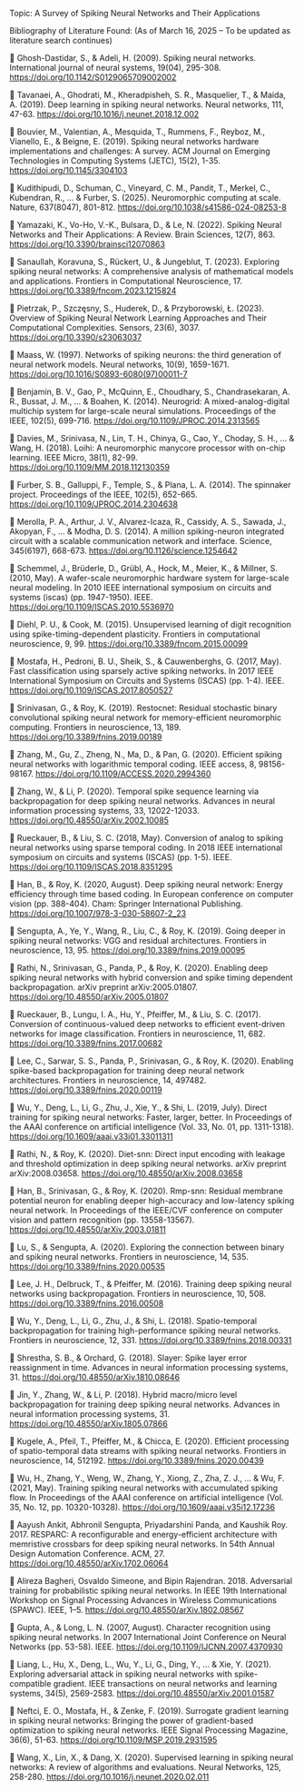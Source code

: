Topic: A Survey of Spiking Neural Networks and Their Applications

Bibliography of Literature Found: (As of March 16, 2025 – To be updated as literature search continues)

🔵	Ghosh-Dastidar, S., & Adeli, H. (2009). Spiking neural networks. International journal of neural systems, 19(04), 295-308. https://doi.org/10.1142/S0129065709002002

🔵	Tavanaei, A., Ghodrati, M., Kheradpisheh, S. R., Masquelier, T., & Maida, A. (2019). Deep learning in spiking neural networks. Neural networks, 111, 47-63. https://doi.org/10.1016/j.neunet.2018.12.002

🔵	Bouvier, M., Valentian, A., Mesquida, T., Rummens, F., Reyboz, M., Vianello, E., & Beigne, E. (2019). Spiking neural networks hardware implementations and challenges: A survey. ACM Journal on Emerging Technologies in Computing Systems (JETC), 15(2), 1-35. https://doi.org/10.1145/3304103

🔵	Kudithipudi, D., Schuman, C., Vineyard, C. M., Pandit, T., Merkel, C., Kubendran, R., ... & Furber, S. (2025). Neuromorphic computing at scale. Nature, 637(8047), 801-812. https://doi.org/10.1038/s41586-024-08253-8

🔵	Yamazaki, K., Vo-Ho, V.-K., Bulsara, D., & Le, N. (2022). Spiking Neural Networks and Their Applications: A Review. Brain Sciences, 12(7), 863. https://doi.org/10.3390/brainsci12070863

🔵	Sanaullah, Koravuna, S., Rückert, U., & Jungeblut, T. (2023). Exploring spiking neural networks: A comprehensive analysis of mathematical models and applications. Frontiers in Computational Neuroscience, 17. https://doi.org/10.3389/fncom.2023.1215824

🔵	Pietrzak, P., Szczęsny, S., Huderek, D., & Przyborowski, Ł. (2023). Overview of Spiking Neural Network Learning Approaches and Their Computational Complexities. Sensors, 23(6), 3037. https://doi.org/10.3390/s23063037

🔵	Maass, W. (1997). Networks of spiking neurons: the third generation of neural network models. Neural networks, 10(9), 1659-1671. https://doi.org/10.1016/S0893-6080(97)00011-7

🔵	Benjamin, B. V., Gao, P., McQuinn, E., Choudhary, S., Chandrasekaran, A. R., Bussat, J. M., ... & Boahen, K. (2014). Neurogrid: A mixed-analog-digital multichip system for large-scale neural simulations. Proceedings of the IEEE, 102(5), 699-716. https://doi.org/10.1109/JPROC.2014.2313565

🔵	Davies, M., Srinivasa, N., Lin, T. H., Chinya, G., Cao, Y., Choday, S. H., ... & Wang, H. (2018). Loihi: A neuromorphic manycore processor with on-chip learning. IEEE Micro, 38(1), 82-99. https://doi.org/10.1109/MM.2018.112130359

🔵	Furber, S. B., Galluppi, F., Temple, S., & Plana, L. A. (2014). The spinnaker project. Proceedings of the IEEE, 102(5), 652-665. https://doi.org/10.1109/JPROC.2014.2304638

🔵	Merolla, P. A., Arthur, J. V., Alvarez-Icaza, R., Cassidy, A. S., Sawada, J., Akopyan, F., ... & Modha, D. S. (2014). A million spiking-neuron integrated circuit with a scalable communication network and interface. Science, 345(6197), 668-673. https://doi.org/10.1126/science.1254642

🔵	Schemmel, J., Brüderle, D., Grübl, A., Hock, M., Meier, K., & Millner, S. (2010, May). A wafer-scale neuromorphic hardware system for large-scale neural modeling. In 2010 IEEE international symposium on circuits and systems (iscas) (pp. 1947-1950). IEEE. https://doi.org/10.1109/ISCAS.2010.5536970

🔵	Diehl, P. U., & Cook, M. (2015). Unsupervised learning of digit recognition using spike-timing-dependent plasticity. Frontiers in computational neuroscience, 9, 99. https://doi.org/10.3389/fncom.2015.00099

🔵	Mostafa, H., Pedroni, B. U., Sheik, S., & Cauwenberghs, G. (2017, May). Fast classification using sparsely active spiking networks. In 2017 IEEE International Symposium on Circuits and Systems (ISCAS) (pp. 1-4). IEEE. https://doi.org/10.1109/ISCAS.2017.8050527

🔵	Srinivasan, G., & Roy, K. (2019). Restocnet: Residual stochastic binary convolutional spiking neural network for memory-efficient neuromorphic computing. Frontiers in neuroscience, 13, 189. https://doi.org/10.3389/fnins.2019.00189

🔵	Zhang, M., Gu, Z., Zheng, N., Ma, D., & Pan, G. (2020). Efficient spiking neural networks with logarithmic temporal coding. IEEE access, 8, 98156-98167. https://doi.org/10.1109/ACCESS.2020.2994360

🔵	Zhang, W., & Li, P. (2020). Temporal spike sequence learning via backpropagation for deep spiking neural networks. Advances in neural information processing systems, 33, 12022-12033. https://doi.org/10.48550/arXiv.2002.10085

🔵	Rueckauer, B., & Liu, S. C. (2018, May). Conversion of analog to spiking neural networks using sparse temporal coding. In 2018 IEEE international symposium on circuits and systems (ISCAS) (pp. 1-5). IEEE. https://doi.org/10.1109/ISCAS.2018.8351295

🔵	Han, B., & Roy, K. (2020, August). Deep spiking neural network: Energy efficiency through time based coding. In European conference on computer vision (pp. 388-404). Cham: Springer International Publishing. https://doi.org/10.1007/978-3-030-58607-2_23

🔵	Sengupta, A., Ye, Y., Wang, R., Liu, C., & Roy, K. (2019). Going deeper in spiking neural networks: VGG and residual architectures. Frontiers in neuroscience, 13, 95. https://doi.org/10.3389/fnins.2019.00095

🔵	Rathi, N., Srinivasan, G., Panda, P., & Roy, K. (2020). Enabling deep spiking neural networks with hybrid conversion and spike timing dependent backpropagation. arXiv preprint arXiv:2005.01807. https://doi.org/10.48550/arXiv.2005.01807

🔵	Rueckauer, B., Lungu, I. A., Hu, Y., Pfeiffer, M., & Liu, S. C. (2017). Conversion of continuous-valued deep networks to efficient event-driven networks for image classification. Frontiers in neuroscience, 11, 682. https://doi.org/10.3389/fnins.2017.00682

🔵	Lee, C., Sarwar, S. S., Panda, P., Srinivasan, G., & Roy, K. (2020). Enabling spike-based backpropagation for training deep neural network architectures. Frontiers in neuroscience, 14, 497482. https://doi.org/10.3389/fnins.2020.00119

🔵	Wu, Y., Deng, L., Li, G., Zhu, J., Xie, Y., & Shi, L. (2019, July). Direct training for spiking neural networks: Faster, larger, better. In Proceedings of the AAAI conference on artificial intelligence (Vol. 33, No. 01, pp. 1311-1318). https://doi.org/10.1609/aaai.v33i01.33011311

🔵	Rathi, N., & Roy, K. (2020). Diet-snn: Direct input encoding with leakage and threshold optimization in deep spiking neural networks. arXiv preprint arXiv:2008.03658. https://doi.org/10.48550/arXiv.2008.03658

🔵	Han, B., Srinivasan, G., & Roy, K. (2020). Rmp-snn: Residual membrane potential neuron for enabling deeper high-accuracy and low-latency spiking neural network. In Proceedings of the IEEE/CVF conference on computer vision and pattern recognition (pp. 13558-13567). https://doi.org/10.48550/arXiv.2003.01811

🔵	Lu, S., & Sengupta, A. (2020). Exploring the connection between binary and spiking neural networks. Frontiers in neuroscience, 14, 535. https://doi.org/10.3389/fnins.2020.00535

🔵	Lee, J. H., Delbruck, T., & Pfeiffer, M. (2016). Training deep spiking neural networks using backpropagation. Frontiers in neuroscience, 10, 508. https://doi.org/10.3389/fnins.2016.00508

🔵	Wu, Y., Deng, L., Li, G., Zhu, J., & Shi, L. (2018). Spatio-temporal backpropagation for training high-performance spiking neural networks. Frontiers in neuroscience, 12, 331. https://doi.org/10.3389/fnins.2018.00331

🔵	Shrestha, S. B., & Orchard, G. (2018). Slayer: Spike layer error reassignment in time. Advances in neural information processing systems, 31. https://doi.org/10.48550/arXiv.1810.08646

🔵	Jin, Y., Zhang, W., & Li, P. (2018). Hybrid macro/micro level backpropagation for training deep spiking neural networks. Advances in neural information processing systems, 31. https://doi.org/10.48550/arXiv.1805.07866

🔵	Kugele, A., Pfeil, T., Pfeiffer, M., & Chicca, E. (2020). Efficient processing of spatio-temporal data streams with spiking neural networks. Frontiers in neuroscience, 14, 512192. https://doi.org/10.3389/fnins.2020.00439

🔵	Wu, H., Zhang, Y., Weng, W., Zhang, Y., Xiong, Z., Zha, Z. J., ... & Wu, F. (2021, May). Training spiking neural networks with accumulated spiking flow. In Proceedings of the AAAI conference on artificial intelligence (Vol. 35, No. 12, pp. 10320-10328). https://doi.org/10.1609/aaai.v35i12.17236

🔵	Aayush Ankit, Abhronil Sengupta, Priyadarshini Panda, and Kaushik Roy. 2017. RESPARC: A reconfigurable and energy-efficient architecture with memristive crossbars for deep spiking neural networks. In 54th Annual Design Automation Conference. ACM, 27. https://doi.org/10.48550/arXiv.1702.06064

🔵	Alireza Bagheri, Osvaldo Simeone, and Bipin Rajendran. 2018. Adversarial training for probabilistic spiking neural networks. In IEEE 19th International Workshop on Signal Processing Advances in Wireless Communications (SPAWC). IEEE, 1–5. https://doi.org/10.48550/arXiv.1802.08567

🔵	Gupta, A., & Long, L. N. (2007, August). Character recognition using spiking neural networks. In 2007 International Joint Conference on Neural Networks (pp. 53-58). IEEE. https://doi.org/10.1109/IJCNN.2007.4370930

🔵	Liang, L., Hu, X., Deng, L., Wu, Y., Li, G., Ding, Y., ... & Xie, Y. (2021). Exploring adversarial attack in spiking neural networks with spike-compatible gradient. IEEE transactions on neural networks and learning systems, 34(5), 2569-2583. https://doi.org/10.48550/arXiv.2001.01587

🔵	Neftci, E. O., Mostafa, H., & Zenke, F. (2019). Surrogate gradient learning in spiking neural networks: Bringing the power of gradient-based optimization to spiking neural networks. IEEE Signal Processing Magazine, 36(6), 51-63. https://doi.org/10.1109/MSP.2019.2931595

🔵	Wang, X., Lin, X., & Dang, X. (2020). Supervised learning in spiking neural networks: A review of algorithms and evaluations. Neural Networks, 125, 258-280. https://doi.org/10.1016/j.neunet.2020.02.011
